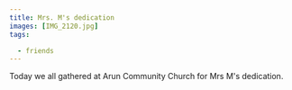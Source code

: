 ```yaml
---
title: Mrs. M's dedication
images: [IMG_2120.jpg]
tags:

  - friends
---
```

Today we all gathered at Arun Community Church for Mrs M's dedication. 